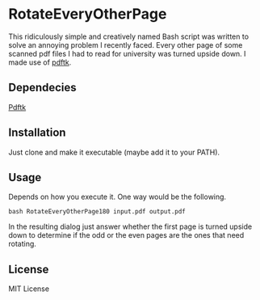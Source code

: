 # RotateEveryOtherPage

This ridiculously simple and creatively named Bash script was written to solve an annoying problem I recently faced. Every other page of some scanned pdf files I had to read for university was turned upside down. I made use of [pdftk](https://www.pdflabs.com/tools/pdftk-the-pdf-toolkit/).

## Dependecies

[Pdftk](https://www.pdflabs.com/tools/pdftk-the-pdf-toolkit/)

## Installation

Just clone and make it executable (maybe add it to your PATH).

## Usage

Depends on how you execute it. One way would be the following.

```
bash RotateEveryOtherPage180 input.pdf output.pdf

```

In the resulting dialog just answer whether the first page is turned upside down to determine if the odd or the even pages are the ones that need rotating.

## License

MIT License



